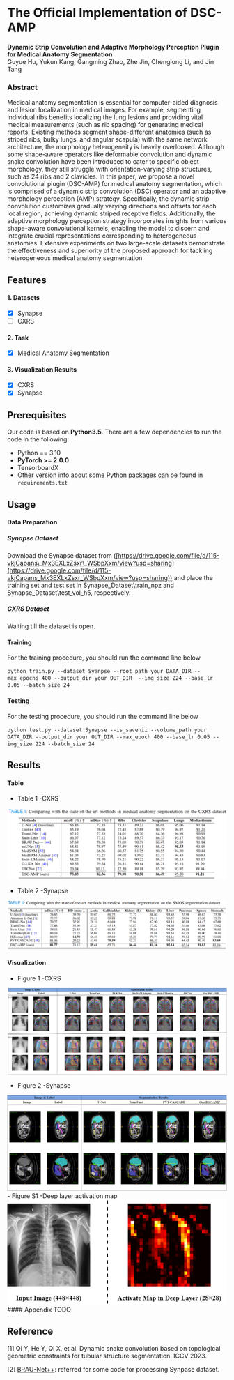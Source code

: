  # The Official Implementation of DSC-AMP

**Dynamic Strip Convolution and Adaptive Morphology Perception Plugin for Medical Anatomy Segmentation**                        
Guyue Hu, Yukun Kang, Gangming Zhao, Zhe Jin, Chenglong Li, and Jin Tang

### **Abstract**

Medical anatomy segmentation is essential for computer-aided diagnosis and lesion localization in medical images. For example, segmenting individual ribs benefits localizing the lung lesions and providing vital medical measurements (such as rib spacing) for generating medical reports. Existing methods segment shape-different anatomies (such as striped ribs, bulky lungs, and angular scapula) with the same network architecture, the morphology heterogeneity is heavily overlooked. Although some shape-aware operators like deformable convolution and dynamic snake convolution have been introduced to cater to specific object morphology, they still struggle with orientation-varying strip structures, such as 24 ribs and 2 clavicles. In this paper, we propose a novel convolutional plugin (DSC-AMP) for medical anatomy segmentation, which is comprised of a dynamic strip convolution (DSC) operator and an adaptive morphology perception (AMP) strategy. Specifically, the dynamic strip convolution customizes gradually varying directions and offsets for each local region, achieving dynamic striped receptive fields. Additionally, the adaptive morphology perception strategy incorporates insights from various shape-aware convolutional kernels, enabling the model to discern and integrate crucial representations corresponding to heterogeneous anatomies. Extensive experiments on two large-scale datasets demonstrate the effectiveness and superiority of the proposed approach for tackling heterogeneous medical anatomy segmentation.

## Features

#### 1. Datasets

- [X]  Synapse
- [ ]  CXRS

#### 2. Task

- [X]  Medical Anatomy Segmentation

#### 3. Visualization Results

* [X]  CXRS
* [X]  Synapse

## Prerequisites

Our code is based on **Python3.5**. There are a few dependencies to run the code in the following:

- Python == 3.10
- **PyTorch >= 2.0.0**
- TensorboardX
- Other version info about some Python packages can be found in `requirements.txt`

## Usage

#### Data Preparation

##### Synapse Dataset

Download the Synapse dataset from ([https://drive.google.com/file/d/115-vkjCapans\_Mx3EXLxZsxr\_WSbpXxm/view?usp=sharing](https://drive.google.com/file/d/115-vkjCapans_Mx3EXLxZsxr_WSbpXxm/view?usp=sharing)) and place the training set and test set in Synapse_Dataset\train_npz and Synapse_Dataset\test_vol_h5, respectively.

##### CXRS Dataset

Waiting till the dataset is open.

#### Training

For the training procedure, you should run the command line below

```To
python train.py --dataset Syanpse --root_path your DATA_DIR --max_epochs 400 --output_dir your OUT_DIR  --img_size 224 --base_lr 0.05 --batch_size 24
```

#### Testing

For the testing procedure, you should run the command line below

```commandline
python test.py --dataset Synapse --is_savenii --volume_path your DATA_DIR --output_dir your OUT_DIR --max_epoch 400 --base_lr 0.05 --img_size 224 --batch_size 24
```

## Results

#### Table
- Table 1 -CXRS
<div align="center">
    <img src="resource/CXRS_table.png">
</div>

- Table 2 -Synapse
<div align="center">
    <img src="resource/SMOS_table.png">
</div>


#### Visualization
- Figure 1 -CXRS
<div align="center">
    <img src="resource/CXRS_visu.png">
</div>

- Figure 2 -Synapse
<div align="center">
    <img src="resource/SMOS_visu.png">
</div>
- Figure S1 -Deep layer activation map
<div align="center">
    <img src="resource/deep_layer.png">
</div>
#### Appendix
TODO

## Reference

[1] Qi Y, He Y, Qi X, et al. Dynamic snake convolution based on topological geometric constraints for tubular structure segmentation. ICCV 2023.

[2] [BRAU-Net++](https://github.com/Caipengzhou/BRAU-Netplusplus): referred for some code for processing Synpase dataset.
